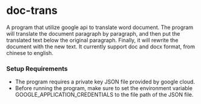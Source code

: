 # doc-trans
A program that utilize google api to translate word document. The program will translate the document paragraph by paragraph, 
and then put the translated text below the original paragraph. Finally, it will rewrite the document with the new text. 
It currently support doc and docx format, from chinese to english.

### Setup Requirements
- The program requires a private key JSON file provided by google cloud.
- Before running the program, make sure to set the environment variable GOOGLE_APPLICATION_CREDENTIALS to the file path of the JSON file.
